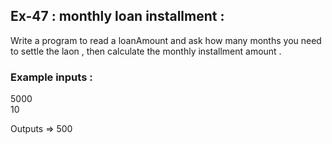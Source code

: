 ## Ex-47 : monthly loan installment :  

Write a program to read a loanAmount and ask how many months you need to settle the laon , then calculate the monthly installment amount .  

### Example inputs :  
5000  
10  

 Outputs  => 500  

